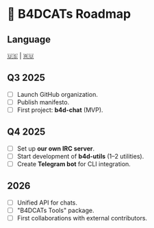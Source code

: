 # 🚀 B4DCATs Roadmap

## Language
[🇺🇸](ROADMAP.md) | [🇷🇺](languages/RU/ROADMAP.md)

## Q3 2025
- [ ] Launch GitHub organization.
- [ ] Publish manifesto.
- [ ] First project: **b4d-chat** (MVP).

## Q4 2025
- [ ] Set up **our own IRC server**.
- [ ] Start development of **b4d-utils** (1–2 utilities).
- [ ] Create **Telegram bot** for CLI integration.

## 2026
- [ ] Unified API for chats.
- [ ] "B4DCATs Tools" package.
- [ ] First collaborations with external contributors.
